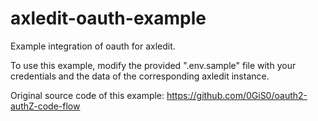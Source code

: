 # axledit-oauth-example
Example integration of oauth for axledit.

To use this example, modify the provided ".env.sample" file with your credentials and the data of the corresponding axledit instance.

Original source code of this example:
https://github.com/0GiS0/oauth2-authZ-code-flow
